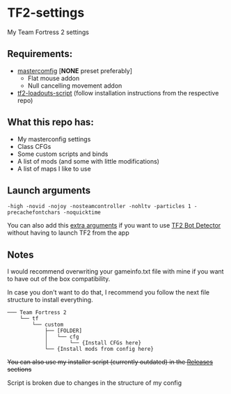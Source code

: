 # TF2-settings

My Team Fortress 2 settings

## Requirements:

- [mastercomfig](https://mastercomfig.com/) [**NONE** preset preferably]
    - Flat mouse addon
    - Null cancelling movement addon
- [tf2-loadouts-script](https://github.com/jooonior/tf2-loadouts-script) (follow installation instructions from the respective repo)

## What this repo has:

- My masterconfig settings
- Class CFGs
- Some custom scripts and binds
- A list of mods (and some with little modifications)
- A list of maps I like to use

## Launch arguments

`-high -novid -nojoy -nosteamcontroller -nohltv -particles 1 -precachefontchars -noquicktime`

You can also add this [extra arguments](https://github.com/PazerOP/tf2_bot_detector/issues/331#:~:text=to%20API%20changes.-,Temporary%20fix%3A,-Shut%20down%20steam) if you want to use [TF2 Bot Detector](https://github.com/PazerOP/tf2_bot_detector) without having to launch TF2 from the app

## Notes


I would recommend overwriting your gameinfo.txt file with mine if you want to have out of the box compatibility.

In case you don't want to do that, I recommend you follow the next file structure to install everything.

```
─── Team Fortress 2
    └── tf
        └── custom
            ├── [FOLDER]
            │   └── cfg
            │       └── {Install CFGs here}
            └── {Install mods from config here}
```
~~You can also use my installer script (currently outdated) in the [Releases](https://github.com/Katzenwerfer/tf2-settings/releases) sections~~

Script is broken due to changes in the structure of my config